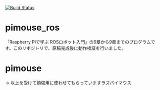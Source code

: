 [![Build Status](https://travis-ci.org/ryuichiueda/pimouse_ros.svg?branch=master)](https://travis-ci.org/ryuichiueda/pimouse_ros)
#
# pimouse_ros

「Raspberry Piで学ぶ ROSロボット入門」の6章から9章までのプログラムです。このリポジトリで、原稿完成後に動作検証を行いました。
# pimouse
-> 以上を受けて勉強用に使わせてもらっていますラズパイマウス
